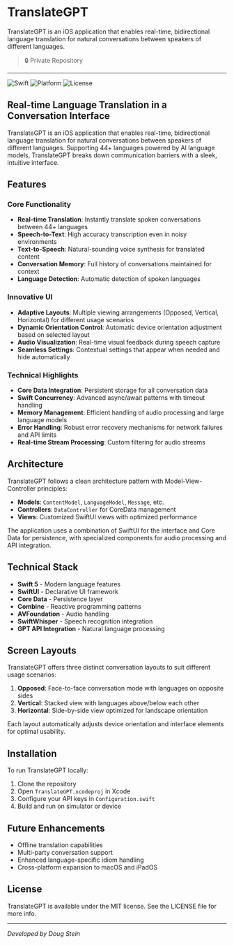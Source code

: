 # TranslateGPT

TranslateGPT is an iOS application that enables real-time, bidirectional language translation for natural conversations between speakers of different languages.

> 🔒 Private Repository

---


![Swift](https://img.shields.io/badge/Swift-5.0-orange.svg)
![Platform](https://img.shields.io/badge/platform-iOS-blue.svg)
![License](https://img.shields.io/badge/license-MIT-green.svg)

## Real-time Language Translation in a Conversation Interface

TranslateGPT is an iOS application that enables real-time, bidirectional language translation for natural conversations between speakers of different languages. Supporting 44+ languages powered by AI language models, TranslateGPT breaks down communication barriers with a sleek, intuitive interface.

## Features

### Core Functionality
- **Real-time Translation**: Instantly translate spoken conversations between 44+ languages
- **Speech-to-Text**: High accuracy transcription even in noisy environments
- **Text-to-Speech**: Natural-sounding voice synthesis for translated content
- **Conversation Memory**: Full history of conversations maintained for context
- **Language Detection**: Automatic detection of spoken languages

### Innovative UI
- **Adaptive Layouts**: Multiple viewing arrangements (Opposed, Vertical, Horizontal) for different usage scenarios
- **Dynamic Orientation Control**: Automatic device orientation adjustment based on selected layout
- **Audio Visualization**: Real-time visual feedback during speech capture
- **Seamless Settings**: Contextual settings that appear when needed and hide automatically

### Technical Highlights
- **Core Data Integration**: Persistent storage for all conversation data
- **Swift Concurrency**: Advanced async/await patterns with timeout handling
- **Memory Management**: Efficient handling of audio processing and large language models
- **Error Handling**: Robust error recovery mechanisms for network failures and API limits
- **Real-time Stream Processing**: Custom filtering for audio streams

## Architecture

TranslateGPT follows a clean architecture pattern with Model-View-Controller principles:

- **Models**: `ContentModel`, `LanguageModel`, `Message`, etc.
- **Controllers**: `DataController` for CoreData management
- **Views**: Customized SwiftUI views with optimized performance

The application uses a combination of SwiftUI for the interface and Core Data for persistence, with specialized components for audio processing and API integration.

## Technical Stack

- **Swift 5** - Modern language features
- **SwiftUI** - Declarative UI framework
- **Core Data** - Persistence layer
- **Combine** - Reactive programming patterns
- **AVFoundation** - Audio handling
- **SwiftWhisper** - Speech recognition integration
- **GPT API Integration** - Natural language processing

## Screen Layouts

TranslateGPT offers three distinct conversation layouts to suit different usage scenarios:

1. **Opposed**: Face-to-face conversation mode with languages on opposite sides
2. **Vertical**: Stacked view with languages above/below each other
3. **Horizontal**: Side-by-side view optimized for landscape orientation

Each layout automatically adjusts device orientation and interface elements for optimal usability.

## Installation

To run TranslateGPT locally:

1. Clone the repository
2. Open `TranslateGPT.xcodeproj` in Xcode
3. Configure your API keys in `Configuration.swift`
4. Build and run on simulator or device

## Future Enhancements

- Offline translation capabilities
- Multi-party conversation support
- Enhanced language-specific idiom handling
- Cross-platform expansion to macOS and iPadOS

## License

TranslateGPT is available under the MIT license. See the LICENSE file for more info.

---

*Developed by Doug Stein*
